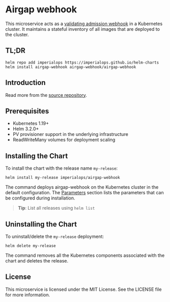 # Airgap webhook

This microservice acts as a [validating admission webhook](https://kubernetes.io/docs/reference/access-authn-authz/admission-controllers/) in a Kubernetes cluster. It maintains a stateful inventory of all images that are deployed to the cluster.

## TL;DR

```console
helm repo add imperialops https://imperialops.github.io/helm-charts
helm install airgap-webhook airgap-webhook/airgap-webhook
```

## Introduction

Read more from the [source repository](https://github.com/ImperialOps/airgap-webhook).

## Prerequisites

- Kubernetes 1.19+
- Helm 3.2.0+
- PV provisioner support in the underlying infrastructure
- ReadWriteMany volumes for deployment scaling

## Installing the Chart

To install the chart with the release name `my-release`:

```console
helm install my-release imperialops/airgap-webhook
```

The command deploys airgap-webhook on the Kubernetes cluster in the default configuration. The [Parameters](#parameters) section lists the parameters that can be configured during installation.

> **Tip**: List all releases using `helm list`

## Uninstalling the Chart

To uninstall/delete the `my-release` deployment:

```console
helm delete my-release
```

The command removes all the Kubernetes components associated with the chart and deletes the release.

## License

This microservice is licensed under the MIT License. See the LICENSE file for more information.
